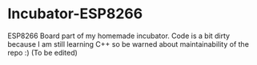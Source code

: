 # Incubator-ESP8266
ESP8266 Board part of my homemade incubator. Code is a bit dirty because I am still learning C++ so be warned about maintainability of the repo :) 
(To be edited)
